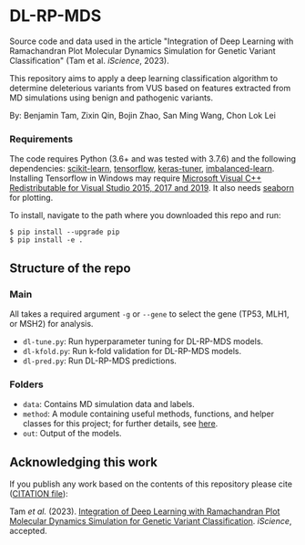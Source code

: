 # DL-RP-MDS

Source code and data used in the article "Integration of Deep Learning with Ramachandran Plot Molecular Dynamics Simulation for Genetic Variant Classification" (Tam et al. _iScience_, 2023).

This repository aims to apply a deep learning classification algorithm to determine deleterious variants from VUS based on features extracted from MD simulations using benign and pathogenic variants.

By: Benjamin Tam, Zixin Qin, Bojin Zhao, San Ming Wang, Chon Lok Lei

### Requirements

The code requires Python (3.6+ and was tested with 3.7.6) and the following dependencies:
[scikit-learn](https://scikit-learn.org/stable/install.html),
[tensorflow](https://www.tensorflow.org/install),
[keras-tuner](https://keras.io/guides/keras_tuner/getting_started/),
[imbalanced-learn](https://imbalanced-learn.org/stable/install.html#install).
Installing Tensorflow in Windows may require [Microsoft Visual C++ Redistributable for Visual Studio 2015, 2017 and 2019](https://support.microsoft.com/en-us/help/2977003/the-latest-supported-visual-c-downloads).
It also needs [seaborn](https://seaborn.pydata.org/installing.html) for plotting.

To install, navigate to the path where you downloaded this repo and run:
```
$ pip install --upgrade pip
$ pip install -e .
```

## Structure of the repo

### Main
All takes a required argument `-g` or `--gene` to select the gene (TP53, MLH1, or MSH2) for analysis.
- `dl-tune.py`: Run hyperparameter tuning for DL-RP-MDS models.
- `dl-kfold.py`: Run k-fold validation for DL-RP-MDS models.
- `dl-pred.py`: Run DL-RP-MDS predictions.

### Folders
- `data`: Contains MD simulation data and labels.
- `method`: A module containing useful methods, functions, and helper classes for this project;
            for further details, see [here](./method/README.md).
- `out`: Output of the models.

## Acknowledging this work

If you publish any work based on the contents of this repository please cite ([CITATION file](CITATION)):

Tam _et al._
(2023).
[Integration of Deep Learning with Ramachandran Plot Molecular Dynamics Simulation for Genetic Variant Classification](CITATION).
_iScience_, accepted.
